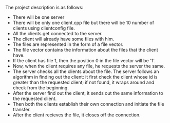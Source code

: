 The project description is as follows:
- There will be one server
- There will be only one client.cpp file but there will be 10 number of clients using clientconfig file.
- All the clients get connected to the server.
- The client will already have some files with him.
- The files are represented in the form of a file vector.
- The file vector contains the information about the files that the client have.
- If the client has file 1, then the position 0 in the file vector will be '1'.
- Now, when the client requires any file, he requests the server the same.
- The server checks all the clients about the file. The server follows an algorithm in finding out the client: it first check the client whose id is greater than the requested client; if not found, it wraps around and check from the beginning.
- After the server find out the client, it sends out the same information to the requested client.
- Then both the clients establish their own connection and initiate the file transfer.
- After the client recieves the file, it closes off the connection.
